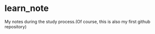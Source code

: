 # learn_note
My notes during the study process.(Of course, this is also my first github repository)

